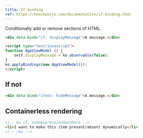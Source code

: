 ```yaml
---
title: If binding
ref: https://knockoutjs.com/documentation/if-binding.html
---
```


Conditionally add or remove sections of HTML.

```html
<div data-bind="if: displayMessage">A message.</div>

<script type="text/javascript">
function AppViewModel () {
    self.displayMessage = ko.observable(false);
}
ko.applyBindings(new AppViewModel());
</script>
```

## If not

```html
<div data-bind="ifnot: hideMessage">A message.</div>
```

## Containerless rendering

```html
<!-- ko if: someExpressionGoesHere -->
<li>I want to make this item present/absent dynamically</li>
<!-- /ko -->
```
